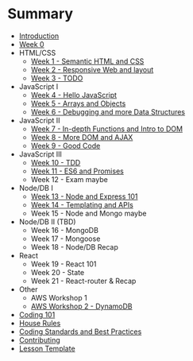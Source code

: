 # Summary

* [Introduction](README.md)
* [Week 0](/others/lesson0.md)
* HTML/CSS
  * [Week 1 - Semantic HTML and CSS](/html-css/week-01/lesson.md)
  * [Week 2 - Responsive Web and layout](/html-css/week-02/lesson.md)
  * [Week 3 - TODO](/html-css/week-03/lesson.md)
* JavaScript I
  * [Week 4 - Hello JavaScript](/js-core/week-04/lesson.md)
  * [Week 5 - Arrays and Objects](/js-core/week-05/lesson.md)
  * [Week 6 - Debugging and more Data Structures](/js-core/week-06/lesson.md)
* JavaScript II
  * [Week 7 - In-depth Functions and Intro to DOM](/js-core-2/week-07/lesson.md)
  * [Week 8 - More DOM and AJAX](/js-core-2/week-08/lesson.md)
  * [Week 9 - Good Code](/js-core-2/week-09/lesson.md)
* JavaScript III
  * [Week 10 - TDD](/js-core-3/week-10/lesson.md)
  * [Week 11 - ES6 and Promises ](/js-core-3/week-11/lesson.md)
  * Week 12 - Exam maybe
* Node/DB I
    * [Week 13 - Node and Express 101](/node-db/lesson1.md)
    * [Week 14 - Templating and APIs ](/node-db/lesson2.md)
    * Week 15 - Node and Mongo maybe
* Node/DB II (TBD)
    * Week 16 - MongoDB
    * Week 17 - Mongoose
    * Week 18 - Node/DB Recap
* React
  * Week 19 - React 101
  * Week 20 - State
  * Week 21 - React-router & Recap
* Other
  * AWS Workshop 1
  * [AWS Workshop 2 - DynamoDB](/others/aws-workshop-2.md)
* [Coding 101](/others/coding-101.md)
* [House Rules](house-rules.md)
* [Coding Standards and Best Practices](PRACTICES.md)
* [Contributing](CONTRIBUTING.md)
* [Lesson Template](lesson-template.md)
